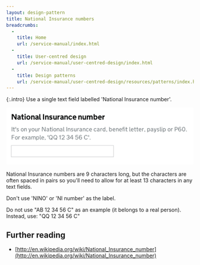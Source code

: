 ```yaml
---
layout: design-pattern
title: National Insurance numbers
breadcrumbs:
  -
    title: Home
    url: /service-manual/index.html
  -
    title: User-centred design
    url: /service-manual/user-centred-design/index.html
  -
    title: Design patterns
    url: /service-manual/user-centred-design/resources/patterns/index.html
---
```


{:.intro}
Use a single text field labelled 'National Insurance number'.

<div class="example">
	<img src="/service-manual/assets/images/design-patterns/nino.png">
</div>


National Insurance numbers are 9 characters long, but the characters are often spaced in pairs 
so you'll need to allow for at least 13 characters in any text fields.

Don't use 'NINO' or 'NI number' as the label.

Do not use "AB 12 34 56 C" as an example (it belongs to a real person).
Instead, use: "QQ 12 34 56 C"


## Further reading

* [http://en.wikipedia.org/wiki/National_Insurance_number](http://en.wikipedia.org/wiki/National_Insurance_number)
